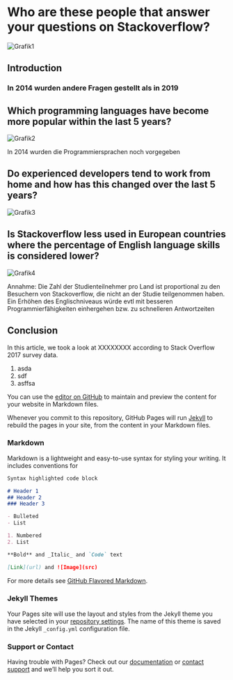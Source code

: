 # Who are these people that answer your questions on Stackoverflow?
![Grafik1](https://i.imgur.com/IDcKI8N.png)

## Introduction

### In 2014 wurden andere Fragen gestellt als in 2019

## Which programming languages have become more popular within the last 5 years?
![Grafik2](https://i.imgur.com/oxcyxsd.png)

In 2014 wurden die Programmiersprachen noch vorgegeben

## Do experienced developers tend to work from home and how has this changed over the last 5 years?
![Grafik3](https://i.imgur.com/NXf3m87.png)

## Is Stackoverflow less used in European countries where the percentage of English language skills is considered lower?
![Grafik4](https://i.imgur.com/OoYg7ua.png)

Annahme: Die Zahl der Studienteilnehmer pro Land ist proportional zu den Besuchern von Stackoverflow, die nicht an der Studie teilgenommen haben.
Ein Erhöhen des Englischniveaus würde evtl mit besseren Programmierfähigkeiten einhergehen bzw. zu schnelleren Antwortzeiten

## Conclusion
In this article, we took a look at XXXXXXXX according to Stack Overflow 2017 survey data.

1. asda
2. sdf
3. asffsa

You can use the [editor on GitHub](https://github.com/wachra/udacity-project1/edit/master/README.md) to maintain and preview the content for your website in Markdown files.

Whenever you commit to this repository, GitHub Pages will run [Jekyll](https://jekyllrb.com/) to rebuild the pages in your site, from the content in your Markdown files.

### Markdown

Markdown is a lightweight and easy-to-use syntax for styling your writing. It includes conventions for

```markdown
Syntax highlighted code block

# Header 1
## Header 2
### Header 3

- Bulleted
- List

1. Numbered
2. List

**Bold** and _Italic_ and `Code` text

[Link](url) and ![Image](src)
```

For more details see [GitHub Flavored Markdown](https://guides.github.com/features/mastering-markdown/).

### Jekyll Themes

Your Pages site will use the layout and styles from the Jekyll theme you have selected in your [repository settings](https://github.com/wachra/udacity-project1/settings). The name of this theme is saved in the Jekyll `_config.yml` configuration file.

### Support or Contact

Having trouble with Pages? Check out our [documentation](https://help.github.com/categories/github-pages-basics/) or [contact support](https://github.com/contact) and we’ll help you sort it out.
